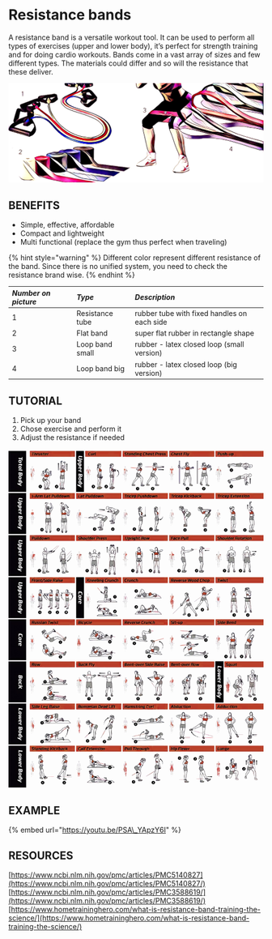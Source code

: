 # Resistance bands

A resistance band is a versatile workout tool. It can be used to perform all types of exercises \(upper and lower body\), it’s perfect for strength training and for doing cardio workouts. Bands come in a vast array of sizes and few different types. The materials could differ and so will the resistance that these deliver. 

![](../.gitbook/assets/resistancebands_cover.JPG)

## BENEFITS

* Simple, effective, affordable
* Compact and lightweight
* Multi functional \(replace the gym thus perfect when traveling\)

{% hint style="warning" %}
Different color represent different resistance of the band. Since there is no unified system, you need to check the resistance brand wise.
{% endhint %}



| _Number on picture_ | _Type_ | _Description_ |
| :--- | :--- | :--- |
| 1 | Resistance tube | rubber tube with fixed handles on each side |
| 2 | Flat band | super flat rubber in rectangle shape |
| 3 | Loop band small | rubber - latex closed loop \(small version\) |
| 4 | Loop band big | rubber - latex closed loop \(big version\) |

## TUTORIAL

1.  Pick up your band
2. Chose exercise and perform it
3. Adjust the resistance if needed

![](../.gitbook/assets/resistancebands_tutorial.jpg)



## EXAMPLE

{% embed url="https://youtu.be/PSA\_YApzY6I" %}

## RESOURCES

[https://www.ncbi.nlm.nih.gov/pmc/articles/PMC5140827](https://www.ncbi.nlm.nih.gov/pmc/articles/PMC5140827/)  
[https://www.ncbi.nlm.nih.gov/pmc/articles/PMC3588619/](https://www.ncbi.nlm.nih.gov/pmc/articles/PMC3588619/)  
[https://www.hometraininghero.com/what-is-resistance-band-training-the-science/](https://www.hometraininghero.com/what-is-resistance-band-training-the-science/)  


